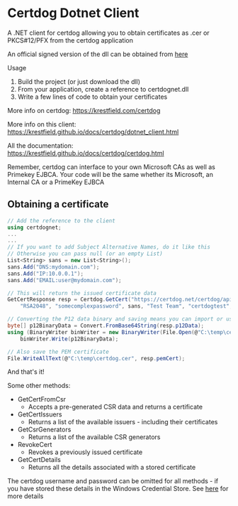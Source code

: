 # Certdog Dotnet Client
A .NET client for certdog allowing you to obtain certificates as .cer or PKCS#12/PFX from the certdog application  

An official signed version of the dll can be obtained from [here](https://krestfield.s3.eu-west-2.amazonaws.com/certdog/certdognet.dll)

Usage

1. Build the project (or just download the dll)
2. From your application, create a reference to certdognet.dll
3. Write a few lines of code to obtain your certificates



More info on certdog: https://krestfield.com/certdog

More info on this client: https://krestfield.github.io/docs/certdog/dotnet_client.html

All the documentation: https://krestfield.github.io/docs/certdog/certdog.html



Remember, certdog can interface to your own Microsoft CAs as well as Primekey EJBCA. Your code will be the same whether its Microsoft, an Internal CA or a PrimeKey EJBCA



## Obtaining a certificate

```c#
// Add the reference to the client
using certdognet;
...
...    
// If you want to add Subject Alternative Names, do it like this
// Otherwise you can pass null (or an empty List)    
List<String> sans = new List<String>();
sans.Add("DNS:mydomain.com");
sans.Add("IP:10.0.0.1");
sans.Add("EMAIL:user@mydomain.com");

// This will return the issued certificate data
GetCertResponse resp = Certdog.GetCert("https://certdog.net/certdog/api", "Certdog TLS", "CN=mydomain.com",
    "RSA2048", "somecomplexpassword", sans, "Test Team", "certdogtest", "password");

// Converting the P12 data binary and saving means you can import or use wherever you want
byte[] p12BinaryData = Convert.FromBase64String(resp.p12Data);
using (BinaryWriter binWriter = new BinaryWriter(File.Open(@"C:\temp\certdog.pfx", FileMode.Create)))
	binWriter.Write(p12BinaryData);

// Also save the PEM certificate
File.WriteAllText(@"C:\temp\certdog.cer", resp.pemCert);
```

And that's it!  

Some other methods:

* GetCertFromCsr
  * Accepts a pre-generated CSR data and returns a certificate
* GetCertIssuers
  * Returns a list of the available issuers - including their certificates
* GetCsrGenerators
  * Returns a list of the available CSR generators
* RevokeCert
  * Revokes a previously issued certificate
* GetCertDetails
  * Returns all the details associated with a stored certificate

The certdog username and password can be omitted for all methods - if you have stored these details in the Windows Credential Store.  See [here](https://krestfield.github.io/docs/certdog/dotnet_client.html) for more details


